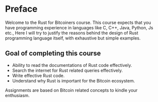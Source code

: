 # Preface

Welcome to the Rust for Bitcoiners course.
This course expects that you have programming experience in languages like C, C++, Java, Python, Js etc.,
Here I will try to justify the reasons behind the design of Rust programming language itself,
with exhaustive but simple examples.

## Goal of completing this course

* Ability to read the documentations of Rust code effectively.
* Search the internet for Rust related queries effectively.
* Write effective Rust code.
* Understand why Rust is important for the Bitcoin ecosystem.

Assignments are based on Bitcoin related concepts to kindle your enthusiasm.
